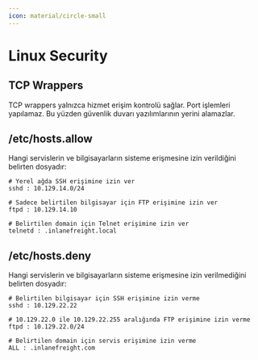 ```yaml
---
icon: material/circle-small
---
```


# Linux Security

## TCP Wrappers

TCP wrappers yalnızca hizmet erişim kontrolü sağlar. Port işlemleri yapılamaz. Bu yüzden güvenlik duvarı yazılımlarının yerini alamazlar.

## /etc/hosts.allow

Hangi servislerin ve bilgisayarların sisteme erişmesine izin verildiğini belirten dosyadır:

```text title="/etc/hosts.allow" linenums="1"
# Yerel ağda SSH erişimine izin ver
sshd : 10.129.14.0/24

# Sadece belirtilen bilgisayar için FTP erişimine izin ver
ftpd : 10.129.14.10

# Belirtilen domain için Telnet erişimine izin ver
telnetd : .inlanefreight.local
```

## /etc/hosts.deny

Hangi servislerin ve bilgisayarların sisteme erişmesine izin verilmediğini belirten dosyadır:

```text title="/etc/hosts.deny" linenums="1"
# Belirtilen bilgisayar için SSH erişimine izin verme
sshd : 10.129.22.22

# 10.129.22.0 ile 10.129.22.255 aralığında FTP erişimine izin verme
ftpd : 10.129.22.0/24

# Belirtilen domain için servis erişimine izin verme
ALL : .inlanefreight.com
```
